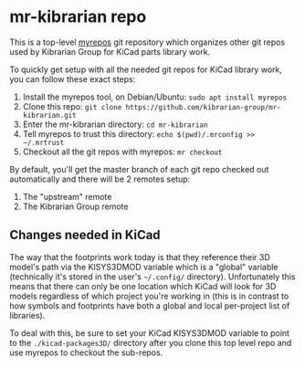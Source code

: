 mr-kibrarian repo
=================

This is a top-level [myrepos](https://myrepos.branchable.com/) git repository
which organizes other git repos used by Kibrarian Group for KiCad parts library
work.

To quickly get setup with all the needed git repos for KiCad library work, you
can follow these exact steps:

1. Install the myrepos tool, on Debian/Ubuntu: `sudo apt install myrepos`
2. Clone this repo: `git clone https://github.com/kibrarian-group/mr-kibrarian.git`
3. Enter the mr-kibrarian directory: `cd mr-kibrarian`
4. Tell myrepos to trust this directory: `echo $(pwd)/.mrconfig >> ~/.mrtrust`
5. Checkout all the git repos with myrepos: `mr checkout`

By default, you'll get the master branch of each git repo checked out
automatically and there will be 2 remotes setup:

1. The "upstream" remote
2. The Kibrarian Group remote

## Changes needed in KiCad

The way that the footprints work today is that they reference their 3D model's
path via the KISYS3DMOD variable which is a "global" variable (technically it's
stored in the user's `~/.config/` directory).  Unfortunately this means that
there can only be one location which KiCad will look for 3D models regardless of
which project you're working in (this is in contrast to how symbols and
footprints have both a global and local per-project list of libraries).

To deal with this, be sure to set your KiCad KISYS3DMOD variable to point to the
`./kicad-packages3D/` directory after you clone this top level repo and use myrepos
to checkout the sub-repos.
